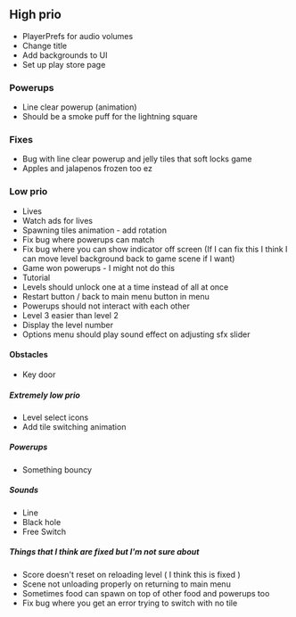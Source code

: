 ## High prio

- PlayerPrefs for audio volumes
- Change title
- Add backgrounds to UI
- Set up play store page

### Powerups

- Line clear powerup (animation)
- Should be a smoke puff for the lightning square

### Fixes

- Bug with line clear powerup and jelly tiles that soft locks game
- Apples and jalapenos frozen too ez

### Low prio

- Lives
- Watch ads for lives
- Spawning tiles animation - add rotation
- Fix bug where powerups can match
- Fix bug where you can show indicator off screen (If I can fix this I think I can move level background back to game scene if I want)
- Game won powerups - I might not do this
- Tutorial
- Levels should unlock one at a time instead of all at once
- Restart button / back to main menu button in menu
- Powerups should not interact with each other
- Level 3 easier than level 2
- Display the level number
- Options menu should play sound effect on adjusting sfx slider

#### Obstacles

- Key door

##### Extremely low prio

- Level select icons
- Add tile switching animation

##### Powerups

- Something bouncy

##### Sounds

- Line
- Black hole
- Free Switch

##### Things that I think are fixed but I'm not sure about

- Score doesn't reset on reloading level ( I think this is fixed )
- Scene not unloading properly on returning to main menu
- Sometimes food can spawn on top of other food and powerups too
- Fix bug where you get an error trying to switch with no tile
